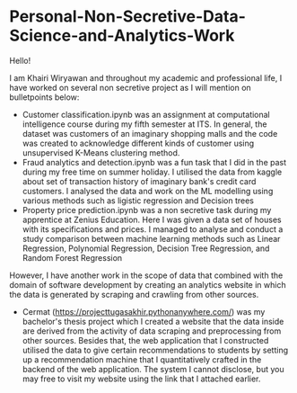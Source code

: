 # Personal-Non-Secretive-Data-Science-and-Analytics-Work

Hello!

I am Khairi Wiryawan and throughout my academic and professional life, I have worked on several non secretive project as I will mention on bulletpoints below:

- Customer classification.ipynb was an assignment at computational intelligence course during my fifth semester at ITS. In general, the dataset was customers of an imaginary shopping malls and the code was created to acknowledge different kinds of customer using unsupervised K-Means clustering method.
- Fraud analytics and detection.ipynb was a fun task that I did in the past during my free time on summer holiday. I utilised the data from kaggle about set of transaction history of imaginary bank's credit card customers. I analysed the data and work on the ML modelling using various methods such as ligistic regression and Decision trees
- Property price prediction.ipynb was a non secretive task during my apprentice at Zenius Education. Here I was given a data set of houses with its specifications and prices. I managed to analyse and conduct a study comparison between machine learning methods such as Linear Regression, Polynomial Regression, Decision Tree Regression, and Random Forest Regression


However, I have another work in the scope of data that combined with the domain of software development by creating an analytics website in which the data is generated by scraping and crawling from other sources.
- Cermat (https://projecttugasakhir.pythonanywhere.com/) was my bachelor's thesis project which I created a website that the data inside are derived from the activity of data scraping and preprocessing from other sources. Besides that, the web application that I constructed utilised the data to give certain recommendations to students by setting up a recommendation machine that I quantitatively crafted in the backend of the web application. The system I cannot disclose, but you may free to visit my website using the link that I attached earlier.
